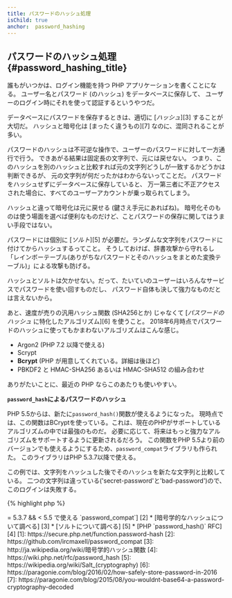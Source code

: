 ```yaml
---
title: パスワードのハッシュ処理
isChild: true
anchor:  password_hashing
---
```


## パスワードのハッシュ処理 {#password_hashing_title}

誰もがいつかは、ログイン機能を持つ PHP アプリケーションを書くことになる。
ユーザー名とパスワード (のハッシュ) をデータベースに保存して、
ユーザーのログイン時にそれを使って認証するというやつだ。

データベースにパスワードを保存するときは、適切に [_ハッシュ_][3] することが大切だ。
ハッシュと暗号化は [まったく違うもの][7] なのに、混同されることが多い。

パスワードのハッシュは不可逆な操作で、ユーザーのパスワードに対して一方通行で行う。
できあがる結果は固定長の文字列で、元には戻せない。
つまり、このハッシュを別のハッシュと比較すれば元の文字列どうしが一致するかどうかは判断できるが、
元の文字列が何だったかはわからないってことだ。
パスワードをハッシュせずにデータベースに保存していると、
万一第三者に不正アクセスされた場合に、すべてのユーザーアカウントが乗っ取られてしまう。

ハッシュと違って暗号化は元に戻せる (鍵さえ手元にあればね)。
暗号化そのものは使う場面を選べば便利なものだけど、ことパスワードの保存に関してはうまい手段ではない。

パスワードには個別に [_ソルト_][5] が必要だ。ランダムな文字列をパスワードに付けてからハッシュするってこと。
そうしておけば、辞書攻撃から守れるし「レインボーテーブル(ありがちなパスワードとそのハッシュをまとめた変換テーブル)」による攻撃も防げる。

ハッシュとソルトは欠かせない。だって、たいていのユーザーはいろんなサービスでパスワードを使い回すものだし、
パスワード自体も決して強力なものだとは言えないから。

あと、速度が売りの汎用ハッシュ関数 (SHA256とか) じゃなくて [_パスワードのハッシュ_ に特化したアルゴリズム][6] を使うこと。
2018年6月時点でパスワードのハッシュに使ってもかまわないアルゴリズムはこんな感じ。

* Argon2 (PHP 7.2 以降で使える)
* Scrypt
* **Bcrypt** (PHP が用意してくれている。詳細は後ほど)
* PBKDF2 と HMAC-SHA256 あるいは HMAC-SHA512 の組み合わせ

ありがたいことに、最近の PHP ならこのあたりも使いやすい。

**`password_hash`によるパスワードのハッシュ**

PHP 5.5からは、新たに`password_hash()`関数が使えるようになった。
現時点では、この関数はBCryptを使っている。これは、現在のPHPがサポートしているアルゴリズムの中では最強のものだ。
必要に応じて、将来はもっと強力なアルゴリズムをサポートするように更新されるだろう。
この関数をPHP 5.5より前のバージョンでも使えるようにするため、`password_compat`ライブラリも作られた。
このライブラリはPHP 5.3.7以降で使える。

この例では、文字列をハッシュした後でそのハッシュを新たな文字列と比較している。
二つの文字列は違っている('secret-password'と'bad-password')ので、このログインは失敗する。

{% highlight php %}
<?php
require 'password.php';

$passwordHash = password_hash('secret-password', PASSWORD_DEFAULT);

if (password_verify('bad-password', $passwordHash)) {
    // パスワードが一致した
} else {
    // パスワードが一致しなかった
}
{% endhighlight %}

`password_hash()` takes care of password salting for you. The salt is stored, along with the algorithm and "cost", as part of the hash.  `password_verify()` extracts this to determine how to check the password, so you don't need a separate database field to store your salts.

* [`password_hash` について調べる] [1]
* [PHP >= 5.3.7 && < 5.5 で使える `password_compat`] [2]
* [暗号学的なハッシュについて調べる] [3]
* [ソルトについて調べる] [5]
* [PHP `password_hash()` RFC] [4]


[1]: https://secure.php.net/function.password-hash
[2]: https://github.com/ircmaxell/password_compat
[3]: http://ja.wikipedia.org/wiki/暗号学的ハッシュ関数
[4]: https://wiki.php.net/rfc/password_hash
[5]: https://wikipedia.org/wiki/Salt_(cryptography)
[6]: https://paragonie.com/blog/2016/02/how-safely-store-password-in-2016
[7]: https://paragonie.com/blog/2015/08/you-wouldnt-base64-a-password-cryptography-decoded

